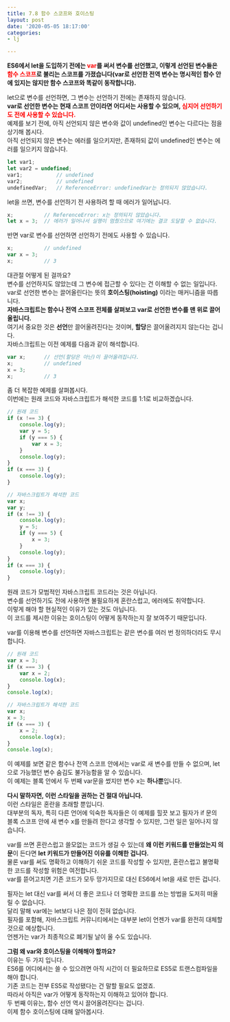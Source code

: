 ```yaml
---
title: 7.8 함수 스코프와 호이스팅
layout: post
date: '2020-05-05 18:17:00'
categories:
- lj

---
```


**ES6에서 let을 도입하기 전에는 <span style="color:red;">var</span>를 써서 변수를 선언했고, 이렇게 선언된 변수들은 <span style="color:red;">함수 스코프</span>로 불리는 스코프를 가졌습니다(var로 선언한 전역 변수는 명시적인 함수 안에 있지는 않지만 함수 스코프와 똑같이 동작합니다).**

let으로 변수를 선언하면, 그 변수는 선언하기 전에는 존재하지 않습니다.  
**var로 선언한 변수는 현재 스코프 안이라면 어디서는 사용할 수 있으며, <span style="color:red;">심지어 선언하기도 전에 사용할 수 있습니다.</span>**  
예제를 보기 전에, 아직 선언되지 않은 변수와 값이 undefined인 변수는 다르다는 점을 상기해 봅시다.  
아직 선언되지 않은 변수는 에러를 일으키지만, 존재하되 값이 undefined인 변수는 에러를 일으키지 않습니다.

```javascript
let var1;
let var2 = undefined;
var1;           // undefined
var2;           // undefined
undefinedVar;   // ReferenceError: undefinedVar는 정의되지 않았습니다.
```

let을 쓰면, 변수를 선언하기 전 사용하려 할 때 에러가 일어납니다.

```javascript
x;          // ReferenceError: x는 정의되지 않았습니다.
let x = 3;  // 에러가 일어나서 실행이 멈췄으므로 여기에는 결코 도달할 수 없습니다.
```

반면 var로 변수를 선언하면 선언하기 전에도 사용할 수 있습니다. 

```javascript
x;          // undefined
var x = 3;
x;          // 3
```

대관절 어떻게 된 걸까요?  
변수를 선언하지도 않았는데 그 변수에 접근할 수 있다는 건 이해할 수 없는 일입니다.  
var로 선언한 변수는 끌어올린다는 뜻의 **호이스팅(hoisting)** 이라는 매커니즘을 따릅니다.  
**자바스크립트는 함수나 전역 스코프 전체를 살펴보고 var로 선언한 변수를 맨 위로 끌어올립니다.**  
여기서 중요한 것은 **선언**만 끌어올려진다는 것이며, **할당**은 끌어올려지지 않는다는 겁니다.  
자바스크립트는 이전 예제를 다음과 같이 해석합니다.

```javascript
var x;      // 선언(할당은 아닌)이 끌어올려집니다.
x;          // undefined
x = 3;
x;          // 3
```

좀 더 복잡한 예제를 살펴봅시다.  
이번에는 원래 코드와 자바스크립트가 해석한 코드를 1:1로 비교하겠습니다.

```javascript
// 원래 코드
if (x !== 3) {
	console.log(y);
	var y = 5;
	if (y === 5) {
		var x = 3;
	}
	console.log(y);
}
if (x === 3) {
	console.log(y);
}
```

```javascript
// 자바스크립트가 해석한 코드
var x;
var y;
if (x !== 3) {
	console.log(y);
	y = 5;
	if (y === 5) {
		x = 3;
	}
	console.log(y);
}
if (x === 3) {
	console.log(y);
}
```

원래 코드가 모범적인 자바스크립트 코드라는 것은 아닙니다.  
변수를 선언하기도 전에 사용하면 불필요하게 혼란스럽고, 에러에도 취약합니다.  
이렇게 해야 할 현실적인 이유가 있는 것도 아닙니다.  
이 코드를 제시한 이유는 호이스팅이 어떻게 동작하는지 잘 보여주기 때문입니다.

var를 이용해 변수를 선언하면 자바스크립트는 같은 변수를 여러 번 정의하더라도 무시합니다.

```javascript
// 원래 코드
var x = 3;
if (x === 3) {
	var x = 2;
	console.log(x);
}
console.log(x);
```

```javascript
// 자바스크립트가 해석한 코드
var x;
x = 3;
if (x === 3) {
	x = 2;
	console.log(x);
}
console.log(x);
```

이 예제를 보면 같은 함수나 전역 스코프 안에서는 var로 새 변수를 만들 수 없으며, let으로 가능했던 변수 숨김도 불가능함을 알 수 있습니다.  
이 예제는 블록 안에서 두 번째 var문을 썼지만 변수 x는 **하나뿐**입니다.  

**다시 말하자면, 이런 스타일을 권하는 건 절대 아닙니다.**  
이런 스타일은 혼란을 초래할 뿐입니다.  
대부분의 독자, 특히 다른 언어에 익숙한 독자들은 이 예제를 힐끗 보고 필자가 if 문의 블록 스코프 안에 새 변수 x를 만들려 한다고 생각할 수 있지만, 그런 일은 일어나지 않습니다.  

var를 쓰면 혼란스럽고 쓸모없는 코드가 생길 수 있는데 **왜 이런 키워드를 만들었는지 의문**이 든다면 **let 키워드가 만들어진 이유를 이해한 겁니다.**  
물론 var를 써도 명확하고 이해하기 쉬운 코드를 작성할 수 있지만, 혼란스럽고 불명확한 코드를 작성할 위험은 여전합니다.  
var를 뜯어고치면 기존 코드가 모두 망가지므로 대신 ES6에서 let을 새로 만든 겁니다.

필자는 let 대신 var를 써서 더 좋은 코드나 더 명확한 코드를 쓰는 방법을 도저히 떠올릴 수 없습니다.  
달리 말해 var에는 let보다 나은 점이 전혀 없습니다.  
필자를 포함해, 자바스크립트 커뮤니티에서는 대부분 let이 언젠가 var를 완전히 대체할 것으로 예상합니다.  
언젠가는 var가 최종적으로 폐기될 날이 올 수도 있습니다.

**그럼 왜 var와 호이스팅을 이해해야 할까요?**  
이유는 두 가지 입니다.  
ES6를 어디에서는 쓸 수 있으려면 아직 시간이 더 필요하므로 ES5로 트랜스컴파일을 해야 합니다.  
기존 코드는 전부 ES5로 작성됐다는 건 말할 필요도 없겠죠.  
따라서 아직은 var가 어떻게 동작하는지 이해하고 있어야 합니다.  
두 번째 이유는, 함수 선언 역시 끌어올려진다는 겁니다.  
이제 함수 호이스팅에 대해 알아봅시다.